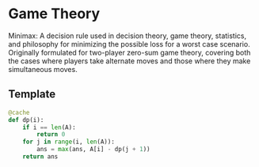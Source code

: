 # Game Theory

Minimax: A decision rule used in decision theory, game theory, statistics, and philosophy for minimizing the possible loss for a worst case scenario. Originally formulated for two-player zero-sum game theory, covering both the cases where players take alternate moves and those where they make simultaneous moves.

## Template

``` py
@cache
def dp(i):
    if i == len(A):
        return 0
    for j in range(i, len(A)):
        ans = max(ans, A[i] - dp(j + 1))
    return ans
```